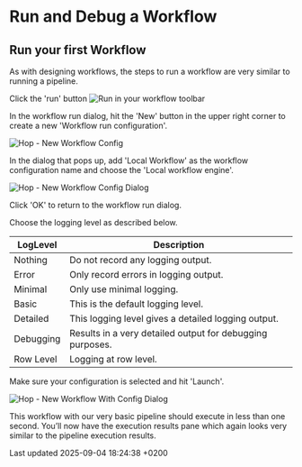 <div id="header">

# Run and Debug a Workflow

</div>

<div id="content">

<div class="sect1">

## Run your first Workflow

<div class="sectionbody">

<div class="paragraph">

As with designing workflows, the steps to run a workflow are very similar to running a pipeline.

</div>

<div class="paragraph">

Click the 'run' button <span class="image">![Run](../assets/images/getting-started/icons/run.svg)</span> in your workflow toolbar

</div>

<div class="paragraph">

In the workflow run dialog, hit the 'New' button in the upper right corner to create a new 'Workflow run configuration'.

</div>

<div class="imageblock text-left">

<div class="content">

![Hop - New Workflow Config](../assets/images/getting-started/getting-started-run-workflow-dialog.png)

</div>

</div>

<div class="paragraph">

In the dialog that pops up, add 'Local Workflow' as the workflow configuration name and choose the 'Local workflow engine'.

</div>

<div class="imageblock text-left">

<div class="content">

![Hop - New Workflow Config Dialog](../assets/images/getting-started/getting-started-run-workflow-config-dialog.png)

</div>

</div>

<div class="paragraph">

Click 'OK' to return to the workflow run dialog.

</div>

<div class="paragraph">

Choose the logging level as described below.

</div>

| LogLevel  | Description                                               |
| --------- | --------------------------------------------------------- |
| Nothing   | Do not record any logging output.                         |
| Error     | Only record errors in logging output.                     |
| Minimal   | Only use minimal logging.                                 |
| Basic     | This is the default logging level.                        |
| Detailed  | This logging level gives a detailed logging output.       |
| Debugging | Results in a very detailed output for debugging purposes. |
| Row Level | Logging at row level.                                     |

<div class="paragraph">

Make sure your configuration is selected and hit 'Launch'.

</div>

<div class="imageblock text-left">

<div class="content">

![Hop - New Workflow With Config Dialog](../assets/images/getting-started/getting-started-run-workflow-with-config.png)

</div>

</div>

<div class="paragraph">

This workflow with our very basic pipeline should execute in less than one second. You’ll now have the execution results pane which again looks very similar to the pipeline execution results.

</div>

</div>

</div>

</div>

<div id="footer">

<div id="footer-text">

Last updated 2025-09-04 18:24:38 +0200

</div>

</div>
